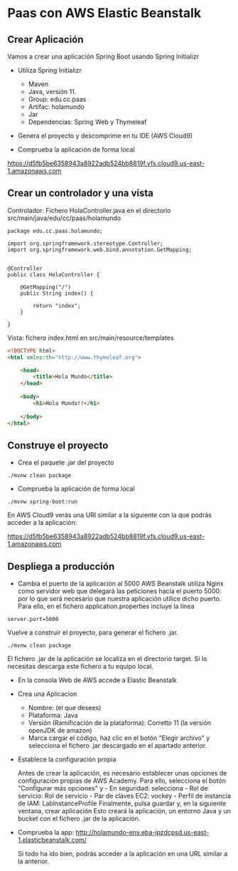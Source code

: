 # Paas con AWS Elastic Beanstalk


## Crear Aplicación

Vamos a crear una aplicación Spring Boot usando Spring Initializr

- Utiliza Spring Initializr

    - Maven
    - Java, versión 11.
    - Group: edu.cc.paas
    - Artifac: holamundo
    - Jar
    - Dependencias: Spring Web y Thymeleaf

- Genera el proyecto y descomprime en tu IDE (AWS Cloud9)

- Comprueba la aplicación de forma local

https://d5fb5be6358943a8922adb524bb8819f.vfs.cloud9.us-east-1.amazonaws.com


## Crear un controlador y una vista

Controlador: Fichero HolaController.java en el directorio src/main/java/edu/cc/paas/holamundo

```
package edu.cc.paas.holamundo;

import org.springframework.stereotype.Controller;
import org.springframework.web.bind.annotation.GetMapping;


@Controller
public class HolaController {
    
    @GetMapping("/")
	public String index() {
	    
		return "index";
	}
    
}
```
Vista: fichero index.html en src/main/resource/templates

```html
<!DOCTYPE html>
<html xmlns:th="http://www.thymeleaf.org">

    <head>
        <title>Hola Mundo</title>
    </head>
    
    <body>
        <h1>Hola Mundo!!</h1>
	
	</body>
</html>

```

## Construye el proyecto

- Crea el paquete .jar del proyecto

```
./mvnw clean package
```

- Comprueba la aplicación de forma local
 
```
./mvnw spring-boot:run

```

En AWS Cloud9 verás una URl similar a la siguiente con la que podrás acceder a la aplicación:

https://d5fb5be6358943a8922adb524bb8819f.vfs.cloud9.us-east-1.amazonaws.com



## Despliega a producción 

- Cambia el puerto de la aplicación al 5000
AWS Beanstalk utiliza Nginx como servidor web que delegará las peticiones hacía el puerto 5000: por lo que será necesario que nuestra aplicación
utilice dicho puerto. Para ello, en el fichero application.properties incluye la línea

```
server.port=5000
```
Vuelve a construir el proyecto, para generar el fichero .jar.

```
./mvnw clean package
```

El fichero .jar de la aplicación se localiza en el directorio target. Si lo necesitas descarga este fichero a tu equipo local.

- En la consola Web de AWS accede a Elastic Beanstalk

- Crea una Aplicacion

    - Nombre: (el que desees)
    - Plataforma: Java
    - Versión (Ramificación de la plataforma): Corretto 11  (la versión openJDK de amazon)
    - Marca cargar el código, haz clic en el botón "Elegir archivo" y selecciona el fichero .jar descargado en el apartado anterior.
    
- Establece la configuración propia 

    Antes de crear la aplicación, es necesario establecer unas opciones de configuración propias de AWS Academy.
    Para ello, selecciona el botón "Configurar más opciones" y 
        - En seguridad: selecciona
            - Rol de servicio: Rol de servicio
            - Par de claves EC2: vockey
            - Perfil de instancia de IAM: LabInstanceProfile
    Finalmente, pulsa guardar y, en la siguiente ventana, crear aplicación
    Esto creará la aplicación, un entorno Java y un bucket con el fichero .jar de la aplicación.

- Comprueba la app: http://holamundo-env.eba-jpzdcpsd.us-east-1.elasticbeanstalk.com/

    Si todo ha ido bien, podrás acceder a la aplicación en una URL similar a la anterior.